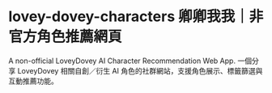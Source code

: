 # lovey-dovey-characters 卿卿我我｜非官方角色推薦網頁
A non-official LoveyDovey AI Character Recommendation Web App.
一個分享 LoveyDovey 相關自創／衍生 AI 角色的社群網站，支援角色展示、標籤篩選與互動推薦功能。

